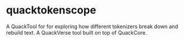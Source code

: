 # quacktokenscope
A QuackTool for for exploring how different tokenizers break down and rebuild text. A QuackVerse tool built on top of QuackCore.
